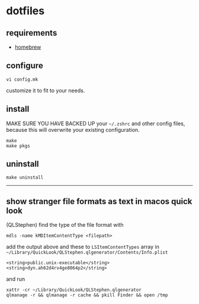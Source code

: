 # dotfiles

## requirements
- [homebrew](https://brew.sh)

## configure
```
vi config.mk
```
customize it to fit to your needs.

## install
MAKE SURE YOU HAVE BACKED UP your `~/.zshrc` and other config files, because
this will overwrite your existing configuration.
```
make
make pkgs
```

## uninstall
```
make uninstall
```

---

## show stranger file formats as text in macos quick look
(QLStephen)
find the type of the file format with
```
mdls -name kMDItemContentType <filepath>
```

add the output above and these to `LSItemContentTypes` array in
`~/Library/QuickLook/QLStephen.qlgenerator/Contents/Info.plist`
```
<string>public.unix-executable</string>
<string>dyn.ah62d4rv4ge8064p2</string>
```
and run
```
xattr -cr ~/Library/QuickLook/QLStephen.qlgenerator
qlmanage -r && qlmanage -r cache && pkill Finder && open /tmp
```
